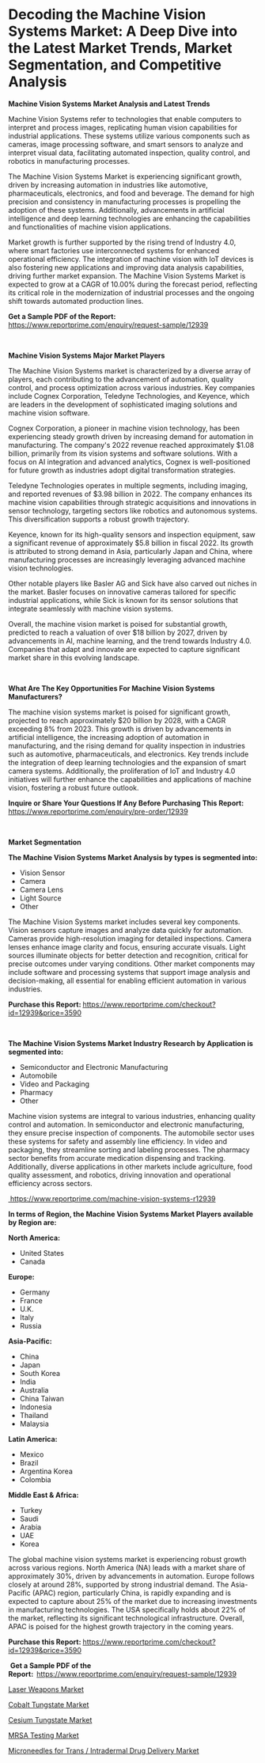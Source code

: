 <p><h1>Decoding the Machine Vision Systems Market: A Deep Dive into the Latest Market Trends, Market Segmentation, and Competitive Analysis</h1></p><p><strong>Machine Vision Systems Market Analysis and Latest Trends</strong></p>
<p><p>Machine Vision Systems refer to technologies that enable computers to interpret and process images, replicating human vision capabilities for industrial applications. These systems utilize various components such as cameras, image processing software, and smart sensors to analyze and interpret visual data, facilitating automated inspection, quality control, and robotics in manufacturing processes.</p><p>The Machine Vision Systems Market is experiencing significant growth, driven by increasing automation in industries like automotive, pharmaceuticals, electronics, and food and beverage. The demand for high precision and consistency in manufacturing processes is propelling the adoption of these systems. Additionally, advancements in artificial intelligence and deep learning technologies are enhancing the capabilities and functionalities of machine vision applications.</p><p>Market growth is further supported by the rising trend of Industry 4.0, where smart factories use interconnected systems for enhanced operational efficiency. The integration of machine vision with IoT devices is also fostering new applications and improving data analysis capabilities, driving further market expansion. The Machine Vision Systems Market is expected to grow at a CAGR of 10.00% during the forecast period, reflecting its critical role in the modernization of industrial processes and the ongoing shift towards automated production lines.</p></p>
<p><strong>Get a Sample PDF of the Report:&nbsp;</strong> <a href="https://www.reportprime.com/enquiry/request-sample/12939">https://www.reportprime.com/enquiry/request-sample/12939</a></p>
<p>&nbsp;</p>
<p><strong>Machine Vision Systems Major Market Players</strong></p>
<p><p>The Machine Vision Systems market is characterized by a diverse array of players, each contributing to the advancement of automation, quality control, and process optimization across various industries. Key companies include Cognex Corporation, Teledyne Technologies, and Keyence, which are leaders in the development of sophisticated imaging solutions and machine vision software.</p><p>Cognex Corporation, a pioneer in machine vision technology, has been experiencing steady growth driven by increasing demand for automation in manufacturing. The company's 2022 revenue reached approximately $1.08 billion, primarily from its vision systems and software solutions. With a focus on AI integration and advanced analytics, Cognex is well-positioned for future growth as industries adopt digital transformation strategies.</p><p>Teledyne Technologies operates in multiple segments, including imaging, and reported revenues of $3.98 billion in 2022. The company enhances its machine vision capabilities through strategic acquisitions and innovations in sensor technology, targeting sectors like robotics and autonomous systems. This diversification supports a robust growth trajectory.</p><p>Keyence, known for its high-quality sensors and inspection equipment, saw a significant revenue of approximately $5.8 billion in fiscal 2022. Its growth is attributed to strong demand in Asia, particularly Japan and China, where manufacturing processes are increasingly leveraging advanced machine vision technologies.</p><p>Other notable players like Basler AG and Sick have also carved out niches in the market. Basler focuses on innovative cameras tailored for specific industrial applications, while Sick is known for its sensor solutions that integrate seamlessly with machine vision systems.</p><p>Overall, the machine vision market is poised for substantial growth, predicted to reach a valuation of over $18 billion by 2027, driven by advancements in AI, machine learning, and the trend towards Industry 4.0. Companies that adapt and innovate are expected to capture significant market share in this evolving landscape.</p></p>
<p>&nbsp;</p>
<p><strong>What Are The Key Opportunities For Machine Vision Systems Manufacturers?</strong></p>
<p><p>The machine vision systems market is poised for significant growth, projected to reach approximately $20 billion by 2028, with a CAGR exceeding 8% from 2023. This growth is driven by advancements in artificial intelligence, the increasing adoption of automation in manufacturing, and the rising demand for quality inspection in industries such as automotive, pharmaceuticals, and electronics. Key trends include the integration of deep learning technologies and the expansion of smart camera systems. Additionally, the proliferation of IoT and Industry 4.0 initiatives will further enhance the capabilities and applications of machine vision, fostering a robust future outlook.</p></p>
<p><strong>Inquire or Share Your Questions If Any Before Purchasing This Report:</strong> <a href="https://www.reportprime.com/enquiry/pre-order/12939">https://www.reportprime.com/enquiry/pre-order/12939</a></p>
<p>&nbsp;</p>
<p><strong>Market Segmentation</strong></p>
<p><strong>The Machine Vision Systems Market Analysis by types is segmented into:</strong></p>
<p><ul><li>Vision Sensor</li><li>Camera</li><li>Camera Lens</li><li>Light Source</li><li>Other</li></ul></p>
<p><p>The Machine Vision Systems market includes several key components. Vision sensors capture images and analyze data quickly for automation. Cameras provide high-resolution imaging for detailed inspections. Camera lenses enhance image clarity and focus, ensuring accurate visuals. Light sources illuminate objects for better detection and recognition, critical for precise outcomes under varying conditions. Other market components may include software and processing systems that support image analysis and decision-making, all essential for enabling efficient automation in various industries.</p></p>
<p><strong>Purchase this Report:&nbsp;</strong><a href="https://www.reportprime.com/checkout?id=12939&price=3590">https://www.reportprime.com/checkout?id=12939&price=3590</a></p>
<p>&nbsp;</p>
<p><strong>The Machine Vision Systems Market Industry Research by Application is segmented into:</strong></p>
<p><ul><li>Semiconductor and Electronic Manufacturing</li><li>Automobile</li><li>Video and Packaging</li><li>Pharmacy</li><li>Other</li></ul></p>
<p><p>Machine vision systems are integral to various industries, enhancing quality control and automation. In semiconductor and electronic manufacturing, they ensure precise inspection of components. The automobile sector uses these systems for safety and assembly line efficiency. In video and packaging, they streamline sorting and labeling processes. The pharmacy sector benefits from accurate medication dispensing and tracking. Additionally, diverse applications in other markets include agriculture, food quality assessment, and robotics, driving innovation and operational efficiency across sectors.</p></p>
<p><a href="https://www.reportprime.com/machine-vision-systems-r12939">&nbsp;https://www.reportprime.com/machine-vision-systems-r12939</a></p>
<p><strong>In terms of Region, the Machine Vision Systems Market Players available by Region are:</strong></p>
<p>
    <p> <strong> North America: </strong>
        <ul>
            <li>United States</li>
            <li>Canada</li>
        </ul>
        </p> 
    <p> <strong> Europe: </strong>
        <ul>
            <li>Germany</li>
            <li>France</li>
            <li>U.K.</li>
            <li>Italy</li>
            <li>Russia</li>
        </ul>
        </p> 
    <p> <strong> Asia-Pacific: </strong>
        <ul>
            <li>China</li>
            <li>Japan</li>
            <li>South Korea</li>
            <li>India</li>
            <li>Australia</li>
            <li>China Taiwan</li>
            <li>Indonesia</li>
            <li>Thailand</li>
            <li>Malaysia</li>
        </ul>
        </p> 
    <p> <strong> Latin America: </strong>
        <ul>
            <li>Mexico</li>
            <li>Brazil</li>
            <li>Argentina Korea</li>
            <li>Colombia</li>
        </ul>
        </p> 
    <p> <strong> Middle East & Africa: </strong>
        <ul>
            <li>Turkey</li>
            <li>Saudi</li>
            <li>Arabia</li>
            <li>UAE</li>
            <li>Korea</li>
        </ul>
    </p>
    </p>
<p><p>The global machine vision systems market is experiencing robust growth across various regions. North America (NA) leads with a market share of approximately 30%, driven by advancements in automation. Europe follows closely at around 28%, supported by strong industrial demand. The Asia-Pacific (APAC) region, particularly China, is rapidly expanding and is expected to capture about 25% of the market due to increasing investments in manufacturing technologies. The USA specifically holds about 22% of the market, reflecting its significant technological infrastructure. Overall, APAC is poised for the highest growth trajectory in the coming years.</p></p>
<p><strong>Purchase this Report: </strong><a href="https://www.reportprime.com/checkout?id=12939&price=3590">https://www.reportprime.com/checkout?id=12939&price=3590</a></p>
<p>&nbsp;<strong>Get a Sample PDF of the Report:&nbsp;&nbsp;</strong><a href="https://www.reportprime.com/enquiry/request-sample/12939">https://www.reportprime.com/enquiry/request-sample/12939</a></p>
<p><strong></strong></p>
<p><p><a href="https://github.com/BesaLoshi2000/Market-Research-Report-List-1/blob/main/laser-weapons-market.md">Laser Weapons Market</a></p><p><a href="https://medium.com/@jewelmohr42/cobalt-tungstate-market-size-is-growing-at-cagr-of-8-9-e76d237f1c71">Cobalt Tungstate Market</a></p><p><a href="https://medium.com/@jewelmohr42/emerging-trends-in-cesium-tungstate-market-global-outlook-and-future-prospects-from-2024-2031-53a166bd0638">Cesium Tungstate Market</a></p><p><a href="https://issuu.com/reportprime-2/docs/mrsa-testing-market-size-2030.pptx_d61ddf174bc400">MRSA Testing Market</a></p><p><a href="https://issuu.com/reportprime-2/docs/microneedles-for-trans-intradermal-_3b40e313ea75e2">Microneedles for Trans / Intradermal Drug Delivery Market</a></p></p>